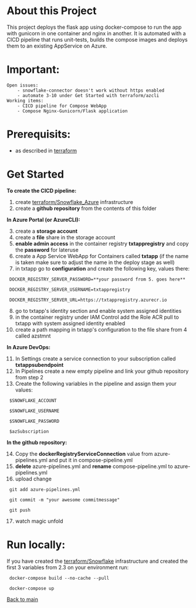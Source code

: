 # About this Project
This project deploys the flask app using docker-compose to run the app with gunicorn in one container and nginx in another. It is automated with a CICD pipeline that runs unit-tests, builds the compose images and deploys them to an existing AppService on Azure.

# Important:
    Open issues:
        - snowflake-connector doesn't work without https enabled
        - automate 3-10 under Get Started with terraform/azcli
    Working items:
        - CICD pipeline for Compose WebApp
        - Compose Nginx-Gunicorn/Flask application

# Prerequisits:
- as described in [terraform][1]

# Get Started
**To create the CICD pipeline:**
1.  create [terraform/Snowflake_Azure][2] infrastructure
2.  create a **github repository** from the contents of this folder

**In Azure Portal (or AzureCLI):**

3.  create a **storage account** 
4.  create a **file** share in the storage account
5.  **enable admin access** in the container registry **txtappregistry** and copy the **password** for lateruse
6.  create a App Service WebApp for Containers called **txtapp** (if the name is taken make sure to adjust the name in the deploy stage as well)
7.  in txtapp go to **configuration** and create the following key, values there:
   ```
    DOCKER_REGISTRY_SERVER_PASSWORD=**your password from 5. goes here**

    DOCKER_REGISTRY_SERVER_USERNAME=txtappregistry

    DOCKER_REGISTRY_SERVER_URL=https://txtappregistry.azurecr.io
   ```

8.  go to txtapp's identity section and enable system assigned identities
9.  in the container registry under IAM Control add the Role ACR pull to txtapp with system assigned identity enabled
10. create a path mapping in txtapp's configuration to the file share from 4 called azstmnt
 
**In Azure DevOps:**

11. In Settings create a service connection to your subscription called **txtappsubendpoint**
12. In Pipelines create a new empty pipeline and link your github repository from step 2
13. Create the following variables in the pipeline and assign them your values:
   ```
    $SNOWFLAKE_ACCOUNT

    $SNOWFLAKE_USERNAME

    $SNOWFLAKE_PASSWORD

    $azSubscription
   ```
   
**In the github repository:** 

14. Copy the **dockerRegistryServiceConnection** value from azure-pipelines.yml and put it in compose-pipeline.yml
15. **delete** azure-pipelines.yml and **rename** compose-pipeline.yml to azure-pipelines.yml
16. upload change
   ```
    git add azure-pipelines.yml

    git commit -m "your awesome commitmessage"

    git push
   ```
17. watch magic unfold


# Run locally:
If you have created the [terraform/Snowflake][3] infrastructure and created the first 3 variables from 2.3 on your environment run:
   ```
    docker-compose build --no-cache --pull

    docker-compose up
   ```
[Back to main][4]

[1]: https://github.com/Philipeace/cloudsolutions/tree/main/terraform
[2]: https://github.com/Philipeace/cloudsolutions/tree/main/terraform/Snowflake_Azure
[3]: https://github.com/Philipeace/cloudsolutions/tree/main/terraform/Snowflake
[4]: https://github.com/Philipeace/cloudsolutions/tree/main/